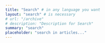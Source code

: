 ```yaml
---
title: "Search" # in any language you want
layout: "search" # is necessary
# url: "/archive"
# description: "Description for Search"
summary: "search"
placeholder: "search in articles..."
---
```

